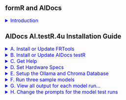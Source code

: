 
## formR and AIDocs 

<details><summary style="font-size:16px; color:blue;">
 Introduction
</summary>

The grand idea is to create instructions for building an AI App from soup to nuts. It's a hands on approach using inexpensive, lasting technologies. 
1. formR Flow and FRDocs    
   We begin, before the age of AI, with simple guides and tools, such as FRTools and gitR, to do the following listed below.  Documentation and a git repository of sample code and scripts are provided here.    
   1. [Build a Development Workstation](https://8020data.github.io/FRDocs_prod-master/#/Setup/fr0101_Setup-Developer-Workstation) 
   2. [Build a Web Server in the Cloud](https://8020data.github.io/FRDocs_prod-master/#/Setup/fr0301_Setup-Vultr-Ubuntu)
   3. [Write an Web Application](https://8020data.github.io/FRDocs_prod-master/#/FRApps/fr020100_My-HTML-Custom)
      - HTML and CSS only
      - JavaScript Only
      - MySQL and Rest APIs
      - JavaScript Component Framework
2. AI.Docs.4u    
   With the age of AI upon us, we continue building applications with the help of AI.  Here are our three main development projects.        
   1. AI.viewR.4u - Build a simple chat app using local AI models to query local data, all on an inexpensive Mac Mini with an M4 AI Processor 
   2. AI.testR.4u - Test which models performs best
   3. AI.codeR.4u - Use AI to build, deploy and enhance Agentic workflows

</details>

## AIDocs AI.testR.4u Installation Guide

<details><summary style="font-size:16px; color:blue">
  A. Install or Update FRTools 
</summary>

Only do this once from a terminal window in a new Repos folder.  It puts a few commands, e.g. `frtools`, `frt`, `rdir`, `gitr`, etc. into the system path so, 
you'll need to re-open the terminal window.

 1. Goto FRTools GitHub Repository. Scroll down to the README and copy the Option 2 line of code    

    <details><summary><a href="https://github.com/robinmattern/AIDocs_testR-master">https://github.com/robinmattern/AIDocs_testR-master)</a></summary></details>

 2. Open a terminal window, cd into the Repos folder, paste the code and press enter:

    <details><summary><code>cd /Users/Shared/Repos</code></summary></details>
    <details><summary><code>curl -s https://raw.githubusercontent.com/robinmattern/FRTools_prod2-master/master/._2/ZIPs/set-repos | bash   </code></summary>
         
        Getting script: set-repos-dir.sh.
  
        The current version of "7zip" is 7-Zip v24.09.
        curl -s "https://raw.githubusercontent.com/robinmattern/FRTools_prod2-master/master/.  _2/ZIPs/set-repos-dir.zip"  -o set-repos-dir.zip
  
        Unzipping, set-repos-dir.zip, with 7zip --
            Extracting archive: set-repos-dir.zip
            Folders: 4
            Files: 10
  
        Password:
  
        The FormR install scripts have been downloaded into your Repos folder.

        //  ------  End of Install  ----------------------------------------------------------------------------- \  

        You can now run any of these install commands from your Repos folder:
  
            bash install frtools       # first, then login again, or run:
            source ~/.zshrc             # then run, frt, to check it.
  
            bash install anyllm        # then run, anyllm, to check it.
            bash install aidocs demo1  # then run, aidocs, to check it.
            bash install aidocs testr  # then run, aidocs, to check it.
  
        * Note: You must install FRTools before any other projects.  After that,
        you can clone or create your own projects folder with:
  
            bash frt clone {RepoName} '' {CloneDir} {Branch} {Account}
            
    </details>

 3. Run the command to install FRTools              
    <details><summary><code>bash install frtools</code></summary>
   
        Cloning into 'FRTools'...
        remote: Enumerating objects: 2045, done.
        remote: Counting objects: 100% (278/278), done.
        remote: Compressing objects: 100% (168/168), done.
        remote: Total 2045 (delta 197), reused 188 (delta 110), pack-reused 1767 (from 1)
        Receiving objects: 100% (2045/2045), 799.50 KiB | 8.60 MiB/s, done.
        Resolving deltas: 100% (1349/1349), done.
        Password:

          Won't create BinDir. It already exists: "/Users/Shared/._0/bin"
          Created script in: /Users/Shared/._0/bin/jpt      for "/Users/Shared/Repos/FRTools/._2/JPTs/JPT30_Main0.sh"
          Created script in: /Users/Shared/._0/bin/rss      for "/Users/Shared/Repos/FRTools/._2/JPTs/RSS/RSS01_Main1.sh"
          Created script in: /Users/Shared/._0/bin/rss2     for "/Users/Shared/Repos/FRTools/._2/JPTs/RSS/RSS02_Main1.sh"
          Created script in: /Users/Shared/._0/bin/rdir     for "/Users/Shared/Repos/FRTools/._2/JPTs/RSS/fileList/RSS21_FileList.sh"
          Created script in: /Users/Shared/._0/bin/dirlist  for "/Users/Shared/Repos/FRTools/._2/JPTs/RSS/dirList/RSS22_DirList.sh"
          Created script in: /Users/Shared/._0/bin/info     for "/Users/Shared/Repos/FRTools/._2/JPTs/RSS/infoR/RSS23_Info.sh"
          Created script in: /Users/Shared/._0/bin/frt      for "/Users/Shared/Repos/FRTools/._2/FRTs/FRT40_Main0.sh"
          Created script in: /Users/Shared/._0/bin/keys     for "/Users/Shared/Repos/FRTools/._2/FRTs/keyS/FRT41_keyS1.sh"
          Created script in: /Users/Shared/._0/bin/gitr     for "/Users/Shared/Repos/FRTools/._2/FRTs/gitR/FRT42_gitR2.sh"
          Created script in: /Users/Shared/._0/bin/gitr1    for "/Users/Shared/Repos/FRTools/._2/FRTs/gitR/FRT42_gitR1.sh"
          Created script in: /Users/Shared/._0/bin/gitr2    for "/Users/Shared/Repos/FRTools/._2/FRTs/gitR/FRT42_gitR2.sh"
          Created script in: /Users/Shared/._0/bin/netr     for "/Users/Shared/Repos/FRTools/._2/FRTs/netR/FRT44_netR1.sh"
          Created script in: /Users/Shared/._0/bin/dokr     for "/Users/Shared/Repos/FRTools/._2/FRTs/dokR/FRT45_dokR1.sh"
          Created script in: /Users/Shared/._0/bin/docr     for "/Users/Shared/Repos/FRTools/._2/FRTs/FRT46_docR0.sh"

          THE_SERVER is: rm231-os23_Robins-Mac-mini (10.0.0.37)

        * The path, '/Users/Shared/._0/bin', is already in the User's ~/.zshrc file.

            FRTools are installed.

          //  ------  End of Install  ----------------------------------------------------------------------------- \

          * You may need to run, source /Users/robin/.zshrc, or login again.

            Run, bash install, again to see other repos to install
          
    </details>

 4. Re-open the terminal window to login again, and then test the `frtools help` or `frt` commmand.  
 
    <details><summary><code>frtools help</code></summary>

          Useful FRTools  (u1.09)               (May 16, 2025 9:50a)
          ------------------------------------  ---------------------------------
             FRT [Help]

             FRT Path Set [-doit] [-user]        Enable formR Tools to run anywhere
             FRT Path Set [-doit] [-user]        Enable formR Tools to run anywhere

             FRT keyS [ Help ]                   Manage SSH Key files
                 keyS List SSH Hosts Keys

             FRT gitR [ help ]                   Manage Git Local and Remote Repos
                 gitR Init
                 gitR Clone
                 gitR Pull

             FRT netR [ help ]                   Manage Git Local and Remote Repos
                 netR List
                 netR Clone

             FRT porTs show                      Manage Ports
                 show ports
                 porT kill {Port}
                 kill port {Port}

                 JPT {Cmd}
                 JPT RSS {Cmd}
                     RSS Dir (RDir)
                     RSS DirList (DirList)

            FRT New Repo                         Create a new local repo folder
            FRT Clone                            Clone a remote Github repo
            FRT Install                          Run ./set-frtools.sh
                Install [ALTools] [-doit]        Install ALTools
                        [ALTools] [-doit] [-u]   Update ALTools
                        [AIDocs] [-doit]         Install AIDocs
            FRT Copy    {FromBra} {File} {ToBra} Copy file from to a branch

            FRT Update [-doit]                   Update [ {FRTools} ]

          Notes: Only 3 lowercase letters are needed for each command, separated by spaces
                 One or more command options follow. Help for the command is dispayed if no options are given
                 The options, debug, doit and quietly, can follow anywhere after the command

    </details>

 5. Update the latest version of FRTools. This can be done at anytime. 
 
    <details><summary><code>frtools version</code></summary>

           formR Tools: u1.09   (May 16, 2025 9:50a)

    </details>
    
    <details><summary><code>frt update -d</code></summary>
    
          RepoDir is: /Users/Shared/Repos/FRTools, branch: master

          About to update repo, 'origin', for branch, 'master', from remote, 'robinmattern/FRTools_prod2-master'.
        remote: Enumerating objects: 9, done.
        remote: Counting objects: 100% (9/9), done.
        remote: Compressing objects: 100% (2/2), done.
        remote: Total 5 (delta 3), reused 5 (delta 3), pack-reused 0 (from 0)
        Unpacking objects: 100% (5/5), 544 bytes | 49.00 KiB/s, done.
        From https://github.com/robinmattern/FRTools_prod2-master
           30764d1..3dbbb9a  master     -> origin/master
          HEAD is now at 3dbbb9a .(50512.01_Add frtools script
        Password:

          Updated repo, 'origin', for branch, 'master', from remote, 'robinmattern/FRTools_prod2-master'.    

    </details>
    
</details>

<!-- ---------------------------------------------------------------------------------- -->

<details><summary style="font-size:16px; color:blue">
  B. Install or Update AIDocs testR 
</summary>

Install the AI.testR.4u app from a terminal window in a Repos folder.  

 1. Install the testR version of AIDocs.              
    <details><summary><code>bash install aidocs testr</code></summary>

          git clone "https://github.com/robinmattern/AIDocs_testR-master.git" AIDocs_testR
        - This could take a while. You may have to enter your password to set .sh permissions.

          After changing into the project folder: cd AIDocs_testR
              and setting your PC_CODE in the script, run-tests.sh

          cd AIDocs_testR/._2
        npm warn deprecated @aws-sdk/protocol-http@3.374.0: This package has moved to @smithy/protocol-http
        npm warn deprecated @aws-sdk/signature-v4@3.374.0: This package has moved to @smithy/signature-v4
        npm warn deprecated node-domexception@1.0.0: Use your platform's native DOMException instead
          cd AIDocs_testR/client1
          cd AIDocs_testR/server1
          npm install
        npm warn deprecated node-domexception@1.0.0: Use your platform's native DOMException instead

            added 165 packages, and audited 166 packages in 4s

            67 packages are looking for funding
              run `npm fund` for details

            1 low severity vulnerability

            To address all issues (including breaking changes), run:
              npm audit fix --force

            Run `npm audit` for details.

            Copying .env file from ./AIDocs_testR/client1/c16_aidocs-review-app/utils/FRTs/_env_local-local.txt  to  .env
            Copying .env file from ./AIDocs_testR/server/s01_search-app/.env_example  to  .env
            Copying .env file from ./AIDocs_testR/server1/s11_search-mod-app/.env_example  to  .env
            Copying .env file from ./AIDocs_testR/server1/s12_search-web-app/.env_example  to  .env
            Copying .env file from ./AIDocs_testR/server1/s13_search-rag-app/.env_example  to  .env
            Copying .env file from ./AIDocs_testR/server1/s14_scoring-app/.env_example  to  .env

        Password:
            Copied:  /Users/Shared/._0/bin/ait
            Copied:  /Users/Shared/._0/bin/aitestr
            Copied:  /Users/Shared/._0/bin/ai.testr.4u
            Version: u2.10.138`50516.1001

        //  ------  End of Install  ----------------------------------------------------------------------------- \n

          After changing into the project folder: cd AIDocs_testR
            and setting your PC_CODE in the script, run-tests.sh,
            you can run any of these AI model testr commands, for example:

            ai.testr.4u help
            aitestr s11 t011
            ait chroma start
            ait import s13
            ait s13 t011

          Run, bash install, again to see other repos to install

    </details>

 2. Update the latest version of the AIDocs testR app.    
 
    <details><summary><code>cd AIDocs_testR</code></summary></details>
    <details><summary><code>aitestr version</code></summary>

          AIDocs - AI.testR.4u  u2.10.138  (May 18, 2025  2:48p)

    </details>
    
    <details><summary><code>frt gitr update -d    </code></summary>

          RepoDir is: /Users/Shared/Repos/AIDocs_testR/, branch: master

          About to update repo, 'origin', for branch, 'master', from remote, 'robinmattern/AIDocs_testR-master'.

        * The branch, 'master', has 11 uncommitted files, that will be stashed.
            1.             ?   2025-05-06 10:47  data/AI.testR.4u/settings/hardware-settings_h2q6nv.txt
            2.             ?   2025-05-06 10:06  data/AI.testR.4u/settings/hardware-settings_mymac.txt
            3.             ?   2025-05-06 09:49  data/AI.testR.4u/settings/hardware-settings_rm231p.txt
            4.             ?   2025-05-06 10:47  docs/a11_search-app/a11-saved-stats/a11_Stats-h2q6nv_u2.08.csv
            5.             ?   2025-05-06 10:15  docs/a11_search-app/a11-saved-stats/a11_Stats-mymac_u2.08.csv
            6.             ?   2025-05-06 09:49  docs/a11_search-app/a11-saved-stats/a11_Stats-rm231p_u2.08.csv
            7.             ?   2025-05-06 10:25  docs/a14_grading-app/a14-saved-stats/a14_Stats-mymac_u2.08.csv
            8.             ?   2025-05-06 10:47  server1/s11_search-app/.env_s11-template_h2q6nv.txt
            9.             ?   2025-05-06 10:06  server1/s11_search-app/.env_s11-template_mymac.txt
           10.             ?   2025-05-06 09:49  server1/s11_search-app/.env_s11-template_rm231p.txt
           11.             M   2025-05-06 11:36  server1/s13_search-rag-app/s13_model-tests.txt
          No local changes to save
          HEAD is now at ea344ed .(50505.13_More fixes
        Password:

          Updated repo, 'origin', for branch, 'master', from remote, 'robinmattern/AIDocs_testR-master'.

    </details>
    
</details>

<details><summary style="font-size:16px; color:blue">
C. Get Help
</summary>

 1. Run the command, `AI.testR.4u Help`, from any location.

    <details><summary><code>AI.testR.4u Help</code></summary>

        Usage: AI.testR.4u ...       Ver: u2.11.142  (Jun 16, 2025  9:20p)

          {App} {Test}       to run a test
          {App} gen {Group}  to generate an .env template for a test model group
          {App} list         to list all tests to run
          help pc_code       to save computer hardware specs
          import {App}       to import a collection of docs
          chroma start       to start the Chroma Vector DB
          sql {table}        to query a table in the Chroma Vector DB

        Where:
          {App}              is an App Id for one type of test app, e.g. s11.
          {Test}             is one Test id, e.g. t011
          {Group}            is a Group Id for one set of model tests, e.g. t010

        For example:
          AI.testR.4u s11 help
          AI.testR.4u s11 t011
          AI.testR.4u import s13a
          AI.testR.4u chroma collections
          AI.testR.4u s13g t041
          AI.testR.4u example s13

    </details>

 2. Get help for a specific application, e.g. `aitestr s13 help` from the app folder: `s13_search-rag-app`.

    <details><summary><code>cd AIDocs_testR/server1/s13_*</code></summary></details>
    <details><summary><code>aitestr s13 help</code></summary>

          Run any of the following tests for app: s13:
            aitestr  s13  t041  # A single test for one sysprompt (created from .env_s13-template_{HWCD}.txt and s13_model-tests.txt).
            aitestr  s13  t040  # A group test for one model (copied from .env_s13_t040_qwen2;0.5b_4,6-tests.txt)

          No group test are defined. Define them for three models with:
            aitestr  gen  s13  all

          For the s13_search-rag-app, you can give a collection name, s13a, s13b, etc
            s13_apple-ipad
            s13a_apple-pages
            s13b_apple-pdfs
            s13c_rag-architecture-doc
            s13d_greenbook-pdf
            s13e_greenbook-txt
            s13f_constitution-docs
            s13g_eo-docs
            s13h_sourcedocs

          For example:
            aitestr  s13b  t041
            aitestr  s13b  current

          For these to work you will need to import them into to ChromaDB Vector DB first:
            aitestr  import s13b
            aitestr  import s13x_other-docs

          You can also query the ChromaDB Vector DB. See ait sql help:

    </details>

 3. Get help with the Chroma Vector database from any location.

    <details><summary><code>ait chroma </code></summary>

          Usage: aitestr chroma {Command} [{IDs}] [{Format}]

            Command     IDs    Format     Description
            ----------- -----  ---------  -------------------------------------------------
            start                         Start chromaDB if it is not running
            stop                          Stop chromaDB if it is running
            check                         Check if chromaDB is running

            counts                        List record counts for all tables
            tables                        Show schema for all tables

            collections                   List collections.name for all apps, e.g. s13c

            documents                     List all documents
            documents  {id}               List documents for one embedding_id
            documents  {id1,id2,id2}      List documents for multiple embedding_ids
            documents  {id1..id2}         List documents between two embedding_ids
            documents  {a##}              List documents for one app, aka collection_name
            documents  <ids> [json|line]  Show documents for <ids> in json or line format

            chunks                        List all embeddings
            chunks     <ids>              List embeddings for <ids>

            metadata                      List three metadata columns for all embeddings
            metadata   <ids>              List three metadata columns for <ids> embeddings
            metadata   <ids> [json|line]  Show chroma:document metadata, aka embedded_text

            embeddings                    List all embeddings with only document_paths
            embeddings {id}               Show embedding data for one embedding_id
            queue                         List metatdata in json format for ??

    </details>

</details>

<details><summary style="font-size:16px; color:blue">
D. Set Hardware Specs
</summary>

 1. You will need to save your computer's hardware specs.  To get help for that, run this command, 
    `ait help pc_code`, from the main `AIDocs_testR` directory.

    <details><summary><code>cd AIDocs_testR</code></summary></details>
    <details><summary><code>ait help pc_code</code></summary>

        Before testing model performance on your computer, we need to determine the hardware specs
        for your PC. To do that, just run any test, e.g. ait s11 t011.  Your PC's specs will be
        saved along with a unique 6 digit hexidecimal PC_CODE.  If you'd like to create a more user
        friendly PC_CODE, you can assign a 6 digit code on line 36 of this file, run-tests.sh.
        and run the test again.

    </details>

   <!-- 915x480; 912x480 = 1.9; 640x336  -->
   
 2. Let's open VSCode and look at the `run-tests.sh` script in the `AIDocs-test1` folder.
 
    <details><summary><code>code AIDocs_testR-master.code-workspace</code></summary>  
      <video width="720" height="378" controls playsinline style="margin:10px 0 0 0px;">
        <source src="docs/appinfo/d00_AIDocs_testR/VIDs/d00-001_Open-VSCode_u2.mp4" type="video/mp4">
          Your browser does not support the video tag.
      </video>
    </details>

 3. Open the main script, `run-test.sh`. Save hardware specs for a user assigned `PC_CODE`. 
 
    <details><summary>Open <code>run-test.sh</code>. Initially the <code>PC_CODE</code> is set to nothing.</summary>
      <img      src="docs/appinfo/d00_AIDocs_testR/IMGs/d00-002a_Edit-run-tests.sh.png"></img>
    </details>

 4. Set the `DRY_RUN` parameter to "1" and SCORING to "0" to generate a `PC_CODE` without running a model.  
 
     <details><summary><span style="font-size:11px; padding-left:0px">Edit line 28   </span><code>   export DRYRUN="1"</code></summary></details>  
     <details><summary><span style="font-size:11px; padding-left:0px">Edit line 29   </span><code>   export SCORING="0"</code></summary></details>  

 5. Open the VSCode Terminal, and run the first test, `t011` for the first model app, `s11`.  
    <details><summary><code>ait s11 t011</code></summary>

        50518.1555.22  s11           Running test: t011

        * Creating app .env template file for PC_Code: ....
          Creating hardware file for ....
          Saving hardware info for h2q6nv into the template file: '.env_s11-template_h2q6nv.txt'

        50518.1555.23  s11  t011     Running search_u2.10.mjs 

        50518.1555.23  s11  t011.01  Starting llama3.2:3b          GKN0-MODP  MOD    4000  0.3
        50518.1555.23                Finished llama3.2:3b       in NaN secs, NaN tps

    </details>

    <details><summary>View how the PC_CODE has been set to 6 digits of the embedded hardware serial number.</summary>
      <img      src="docs/appinfo/d00_AIDocs_testR/IMGs/d00-002b_Edit-run-tests.sh.png"></img>
    </details>

 6. You can set the `PC_CODE` to a more readable code to uniquely identify your PC, e.g. `bt001p`.  

    <details><summary><span style="font-size:11px; padding-left:0px">Change line 31    </span><code> &nbsp; export PC_CODE="bt001p"</code></summary> 
       <ul><li style="font-size:11px;"><code>PC_CODE</code>: by setting it, the Hardware specs of your PC will be associated with this code.</li></ul>  
    </details>  

 7. Run the model test dry run again.  
    <details><summary><code>ait s11 t011</code></summary>

        50518.1609.20  s11           Running test: t011

        * Creating app .env template file for PC_Code: 'bt001p'..
          Creating hardware file for 'bt001p'..
          Saving hardware info for bt001p into the template file: '.env_s11-template_bt001p.txt'

        50518.1609.21  s11  t011     Running search_u2.10.mjs 

        50518.1609.21  s11  t011.01  Starting llama3.2:3b          GKN0-MODP  MOD    4000  0.3
        50518.1609.21                Finished llama3.2:3b       in NaN secs, NaN tps

    </details>
    
    <details><summary>You can see that a template file, <code>.env_s11-template_bt001p.txt</code> has been created for the <code>PC_CODE</code>.</summary>    
      This file is used to generate all the model run parameters in each app folder's <code>.env</code> file.
      You can delete the <code>.env</code>template file for the generated <code>PC_CODE: h2q6nv</code>
      <img      src="docs/appinfo/d00_AIDocs_testR/IMGs/d00-005a_Show-delete-hardware-template_u2.png" height="600px" style="margin-top: 10px;"></img>    
    </details>
        

</details>

<!-- ---------------------------------------------------------------------------------- -->

<details><summary style="font-size:16px; color:blue">
E. Setup the Ollama and Chroma Database
</summary>

 1. Start the ChromaDB for the app, `s13_search-rag-app`.
 
    <details><summary><code>cd server1/s13_*</code></summary></details>
    
    <details><summary><code>ait chroma start</code></summary>
      <img      src="docs/appinfo/d00_AIDocs_testR/IMGs/d00-003b_Start Chroma_u3.png" width="720px" style="margin-top: 10px;"></img>    
    </details>
    
 2. To import, i.e. vectorize, a document into the Lance DB
 
    <details><summary><code>ait chroma import s13_apple-ipad-txt</code></summary>
      <img      src="docs/appinfo/d00_AIDocs_testR/IMGs/d00-006a_Chroma-import-s13_u1.png" width="720px" style="margin-top: 10px;"></img>    
    </details>
    
 3. Make sure the following Ollama models are downloaded to your PC
    - qwen2:0.5b           352 MB
    - qwen2:1.5b           934 MB
    - gemma2:2b            1.6 GB
    - granite3.1-dense:2b  1.6 GB   
    - llama3.2:3b          2.0 GB   
    - phi3                 2.2 GB   
    
    if not, in the VSCode terminal, run `ollama pull {modelname}`
    <details><summary><code>ollama pull qwen2:0.5b</code></summary>
      <img      src="docs/appinfo/d00_AIDocs_testR/IMGs/d00-007a_Ollama-pull-qwen2;0.5.png" width="720px" style="margin-top: 10px;"></img>    
    </details>


</details>

<!-- ---------------------------------------------------------------------------------- -->

<details><summary style="font-size:16px; color:blue">
F. Run three sample models
</summary>

 1. To set the parameters back for a real model test run, set the following:
    <details><summary>Change these parameters</summary>

      <details style="padding-left:20px;"><summary><span style="font-size:11px; padding-left:17px">Comment line 22    </span><code> # export LOGGER="log"</code></summary>
      <ul><li style="font-size:11px;">Commenting-out a parameter disables it.<br>  
          Normally multiple sections are displayed when the model is run -- for the searched documents, the results and run statistics.<br>
          Setting <code>LOGGER</code> to <code>log</code> hides those sections, just showing a two line summary for each nodel test run.  
          </li></ul>   
      </details>

      <details style="padding-left:20px;"><summary><span style="font-size:11px; padding-left:2px" >Un-comment line 24 </span><code> &nbsp;  export LOGGER="log,inputs"</code></summary>
         <ul><li style="font-size:11px;"><code>LOGGER</code>: by setting this log display parameter to <code>log,inputs</code>, 
          we'll see all the input variables before the next model run or series of model test runs.
      </details>  
  
      <details style="padding-left:20px;"><summary><span style="font-size:11px; padding-left:25px">Change line 28     </span><code> &nbsp; export DRY_RUN="0";</code></summary> 
         <ul><li style="font-size:11px;"><code>DRYRUN</code> by turning it on, the model test run invoke the ollama model.</li></ul>
      </details>  
  
      <details style="padding-left:20px;"><summary><span style="font-size:11px; padding-left:25px">Change line 29     </span><code> &nbsp; export SCORING="1";</code></summary> 
         <ul><li style="font-size:11px;"><code>SCORING</code> by turning it on, the model test run will be scored.</li></ul>
      </details>  

    </details>

    <details><summary>Here is what the `run-tests.sh` parameters should now look like.</summary>
      <img src="docs/appinfo/d00_AIDocs_testR/IMGs/d00-002c_Edit-run-tests.sh.png"></img>
    </details>  
    <details><summary>As text</summary>

         1  #!/bin/bash
         2  ##=========+====================+================================================+
         3  ##RD       run-tests.sh         | Assign Parameters for all model runs
         4  ##RFILE    +====================+=======+===============+======+=================+
         5  ##DESC     .--------------------+-------+---------------+------+-----------------+
         6  #            This script is used by run-aitestr.sh
         7  #
         8  ##LIC      .--------------------+----------------------------------------------+
         9  #            Copyright (c) 2025 JScriptWare and 8020Date-FormR * Released under
        10  #            MIT License: http://www.opensource.org/licenses/mit-license.php
        11  ##CHGS     .--------------------+----------------------------------------------+
        12  #.(50416.08   4/16/25 RAM  5:50p| Witten by Robin Mattern
        13  #.(50506.03   5/06/25 RAM  9:45a| Add DRYRUN to affect DOIT and DEBUG
        14  #.(50507.02   5/07/25 RAM  7:00a| New way to turn score on an off 
        15  #.(50514.01   5/14/25 RAM  8:15a| Add override parameters in project dir
        16  #
        17  ##PRGM     +====================+===============================================+
        18  ##ID 69.600. Main0              |
        19  ##SRCE     +====================+===============================================+
        20  #
        21  #    export LOGGER=
        22  #    export LOGGER="log"                        # .(50514.01.1 RAM Override display sections -- no spaces before or after = sign)
        23  #    export LOGGER="inputs"
        24       export LOGGER="log,inputs"
        25
        26       export DOIT="1"                            # .(50506.03.5 Do it unless DRYRUN="1")
        27       export DEBUG="0"                           # .(50506.03.6 Runs node with --inspect-brk, if bDOIT="1", unless DRYRUN="0")
        28       export DRYRUN="0"                          # .(50506.03.7 RAM Add DRYRUN)
        29       export SCORING="1"                         # .(50507.02.8 RAM Run scoring after models are run)
        30
        31       export PC_CODE="bt001p"
        32
        33       export SEARCH_MODEL="qwen2:0.5b"           # .(50514.01.2 RAM Override models)
        34       export SCORING_MODEL="qwen2:0.5b"          # .(50514.01.3)
        35  #    export SCORING_SECTIONS="Results,RunId"    # .(50521.01.1 RAM Override display sections for scoring model run)
        36
        37       export SYSTEM_PROMPT="all-sys: Summarize the information provided and answer the user's prompt accordingly."     
        38       export USER_PROMPT="all-usr: What is so special about ios 17"        
        39       export RAG_COLLECTIONS="s13_apple-ipad-txt"        
        40
        41  ##SRCE     +====================+===============================================+
        42  ##RFILE    +====================+=======+===================+======+=============+

    </details>


<!--  <div style="font-family: monospace; white-space: pre; background-color: pink; padding: 10px; border-radius: 10px; color: blue !important;">  -->

    
 2. Run a model in `s11_search-mod-app` folder in it's `server1` directory.   
    This app only ask questions of the model.  
 
    <details><summary><code>cd AIDocs_testR/server1/s11_*</code></summary></details>
    <details><summary><code>ait s11 t011</code></summary>
      <img src="docs/appinfo/d00_AIDocs_testR/IMGs/d00-008a_Run-model-s11-t011_u1.png"></img>
    </details>  
    <details><summary>As text</summary>
    
    
        50512.0958.03  s11           Running test: t011

        -----------------------------------------------------------

          Merging file, .env_s11-template_bt001p.txt, with file, s11_model-tests.txt.
           to create an .env file with the following parameters:

            1. Model:           llama3.2:3b
            2. CTX_Size:        4000
            3. Temperature:     0.3
            4. SysPmt Code:     GKN1-SIMP
            5. Do Doc Search:   No
            6. Do Web Search:   No
            7. Use SysPmt File: Yes
            8. Use UsrPmt File: Yes
            9. Test Title:      t011_llama3.2;3b_1,1-test on h2q6nv
           10. SysPrompt Tests: 1
           11. UsrPrompt Runs:  1
           12. First Run Id:    s11_t011.01
           13. Sections:        Parms,Docs,Search,Stats,Results

          Saved .env file for test run t011.

        50512.0958.04  s11  t011     Running ./run-tests.mjs t011

        50512.0958.04  s11  t011.01  Starting llama3.2:3b          GKN1-SIMP  KN1    4000  0.3
        50512.0958.24                Finished llama3.2:3b       in 19.35 secs, 22.87 tps

        -----------------------------------------------------------

        50512.0958.24  s14  t001     Running score_u2.10.mjs for s11_t011.01
        50512.0958.24  s14  t001.12  Starting qwen2:0.5b           GKN0-SIMP  KP0    4000  0.7
        50512.0958.29                Finished qwen2:0.5b        in 5.17 secs, 55.74 tps
        50512.0958.29  s11  t011.01  Finished with these scores of 10, 9, 8
        
    </div></details>   

 3. Run a model in s12_search-web-app from it's folder.   
    This app will search the Internet for web pages or documents that we can ask questions of. 
 
    <details><summary><code>cd ../s12_*</code></summary></details>
    <details><summary><code>ait s12 t011</code></summary>

        50513.0938.35  s12           Running test: t011

        -----------------------------------------------------------

          Merging file, .env_s12-template_rm231d.txt, with file, s12_model-tests.txt.
           to create an .env file with the following parameters:

            1. Model:           llama3.2:3b
            2. CTX_Size:        4000
            3. Temperature:     0.3
            4. SysPmt Code:     GKN1-SIMP
            5. Do Doc Search:   No
            6. Do Web Search:   Yes
            7. Use SysPmt File: No
            8. Use UsrPmt File: No
            9. Test Title:      t011_llama3.2;3b_1,1-test on rm231d
           10. SysPrompt Tests: 1
           11. UsrPrompt Runs:  1
           12. First Run Id:    s12_t011.01
           13. Sections:        Parms,Docs,Search,Stats,Results

          Saved .env file for test run t011.

        50513.0938.35  s12  t011     Running ./run-tests.mjs t011

        50513.0938.35  s12  t011.01  Starting llama3.2:3b          GKN0-SIMP  KP0    4000  0.3
        50513.0938.53                Finished llama3.2:3b       in 16.20 secs, 21.01 tps

        -----------------------------------------------------------

        50513.0938.53  s14  t001     Running score_u2.10.mjs for s12_t011.01
        50513.0938.53  s14  t001.27  Starting gemma2:2b            GKN0-SIMP  KP0    4000  0.7
        50513.0939.10                Finished gemma2:2b         in 16.66 secs, 23.32 tps
        50513.0939.10  s12  t011.01  Finished with these scores of 8, 6, 7

    </details>   

 3. Run a model in s13_search-rag-app from its folder.    
    <details><summary><code>cd ../s13_*</code></summary></details>

    This app will search local files.  Before running it there are a couple of prequisites.
    The local files must be imported into a ChromaDB vector database. We'll do this later by importing a colection of documents.
    For now, the Chroma vector database must be running.
    
            * No Relevant Documents were returned from the Vector DB for the Collection: s13_apple-ipad.
            robin@Robins-Mac-mini AIDocs_testR (master)# ait chroma import s13

            robin@Robins-Mac-mini AIDocs_testR (master)# ait import s13 
            Deleted collection: 's13_apple-ipad-txt'.
            Collection ready:   's13_apple-ipad-txt'.

            Embedding chunks from: './data/AI.testR.4u/files/apple/iPad_ Should You Buy_ Feature List, Reviews, and Advice.txt'
            Embedding chunk 0 at position: 0 + 2244
            Embedding chunk 1 at position: 2244 + 1512
            Embedding chunk 2 at position: 3756 + 1675
            Embedding chunk 3 at position: 5431 + 1003
            Embedding chunk 4 at position: 6434 + 1094
            Embedding chunk 5 at position: 7528 + 1141
            Embedding chunk 6 at position: 8669 + 1368
            Embedding chunk 7 at position: 10037 + 1279
            Embedding chunk 8 at position: 11316 + 1229
            Embedding chunk 9 at position: 12545 + 1242
            Embedding chunk 10 at position: 13787 + 1529
            Embedding chunk 11 at position: 15316 + 905
            Embedding chunk 12 at position: 16221 + 1374
            Embedding chunk 13 at position: 17595 + 999
            Embedding chunk 14 at position: 18594 + 10844
            Embedding chunk 15 at position: 29438 + 3292
            Embedding chunk 16 at position: 32730 + 1331

            Collection, 's13_apple-ipad-txt', import complete.
            robin@Robins-Mac-mini AIDocs_testR (master)# ait s13 t011         

            50519.2121.38  s13           Running test: t011

            50519.2121.38  s13  t011     Running search_u2.10.mjs 

            50519.2121.39  s13  t011.01  Starting llama3.2:3b          GKN1-SIMP  KN1    4000  0.3
            50519.2121.39                Finished llama3.2:3b       in NaN secs, NaN tps

            ----------------------------------------------------------    
    
    <details><summary><code>ait chroma start</code></summary>
      <img src="docs/appinfo/d00_AIDocs_testR/IMGs/d00-003b_Start-Chroma.png"></img>
    </details>  
    
    <details><summary><code>ait s13 t011</code></summary>

        50513.1013.06  s13           Running test: t011

        -----------------------------------------------------------

          Merging file, .env_s13-template_rm231d.txt, with file, s13_model-tests.txt.
           to create an .env file with the following parameters:

            1. Model:           llama3.2:3b
            2. CTX_Size:        4000
            3. Temperature:     0.3
            4. SysPmt Code:     GKN1-SIMP
            5. Do Doc Search:   Yes
            6. Do Web Search:   No
            7. Use SysPmt File: Yes
            8. Use UsrPmt File: Yes
            9. Test Title:      t011_llama3.2;3b_1,1-test on rm231d
           10. SysPrompt Tests: 1
           11. UsrPrompt Runs:  1
           12. First Run Id:    s13_t011.01
           13. Sections:        Parms,Docs,Search,Stats,Results
           14. Collection:      s13_apple-ipad-txt

          Saved .env file for test run t011.

        50513.1013.07  s13  t011     Running ./run-tests.mjs t011

        50513.1013.08  s13  t011.01  Starting llama3.2:3b          GKN1-SIMP  KN1    4000  0.3
        50513.1013.13                Finished llama3.2:3b       in 4.54 secs, 99.50 tps

        -----------------------------------------------------------

        50513.1013.13  s14  t001     Running score_u2.10.mjs for s13_t011.01
        50513.1013.13  s14  t001.16  Starting gemma2:2b            GKN0-SIMP  KP0    4000  0.7
        50513.1013.16                Finished gemma2:2b         in 2.50 secs, 110.42 tps
        50513.1013.16  s13  t011.01  Finished with these scores of 8, 7, 9

    </details>   

</details>

<details><summary style="font-size:16px; color:blue">
G. View all output for each model run...
</summary>
    
 1. Let's open the `run-tests.sh` bash script again and change the sections that are displayed.

    <details><summary><span style="font-size:11px; padding-left:0px">Comment line 24   </span><code> # export LOGGER="log,inputs"</code></summary>
       <ul><li style="font-size:11px;"><code>LOGGER</code>: by turning off this override, we'll see all the sections set for subsequent test runs.</li></ul>   
    </details>  

    <details><summary>Here is what the `run-tests.sh` parameters should now look like.</summary>
      <img src="docs/appinfo/d00_AIDocs_testR/IMGs/d00-002d_Edit-run-tests.sh.png"></img>
    </details>  
   
    <details><summary>As text</summary>

         1  #!/bin/bash
         2  ##=========+====================+================================================+
         3  ##RD       run-tests.sh         | Assign Parameters for all model runs
         4  ##RFILE    +====================+=======+===============+======+=================+
         5  ##DESC     .--------------------+-------+---------------+------+-----------------+
         6  #            This script is used by run-aitestr.sh
         7  #
         8  ##LIC      .--------------------+----------------------------------------------+
         9  #            Copyright (c) 2025 JScriptWare and 8020Date-FormR * Released under
        10  #            MIT License: http://www.opensource.org/licenses/mit-license.php
        11  ##CHGS     .--------------------+----------------------------------------------+
        12  #.(50416.08   4/16/25 RAM  5:50p| Witten by Robin Mattern
        13  #.(50506.03   5/06/25 RAM  9:45a| Add DRYRUN to affect DOIT and DEBUG
        14  #.(50507.02   5/07/25 RAM  7:00a| New way to turn score on an off 
        15  #.(50514.01   5/14/25 RAM  8:15a| Add override parameters in project dir
        16  #
        17  ##PRGM     +====================+===============================================+
        18  ##ID 69.600. Main0              |
        19  ##SRCE     +====================+===============================================+
        20  #
        21  #    export LOGGER=
        22  #    export LOGGER="log"                        # .(50514.01.1 RAM Override display sections -- no spaces before or after = sign)
        23  #    export LOGGER="inputs"
        24  #    export LOGGER="log,inputs"
        25
        26       export DOIT="1"                            # .(50506.03.5 Do it unless DRYRUN="1")
        27       export DEBUG="0"                           # .(50506.03.6 Runs node with --inspect-brk, if bDOIT="1", unless DRYRUN="0")
        28       export DRYRUN="0"                          # .(50506.03.7 RAM Add DRYRUN)
        29       export SCORING="1"                         # .(50507.02.8 RAM Run scoring after models are run)
        30
        31       export PC_CODE="bt001p"
        32
        33       export SEARCH_MODEL="qwen2:0.5b"           # .(50514.01.2 RAM Override models)
        34       export SCORING_MODEL="qwen2:0.5b"          # .(50514.01.3)
        35  #    export SCORING_SECTIONS="Results,RunId"    # .(50521.01.1 RAM Override display sections for scoring model run)
        36
        37       export SYSTEM_PROMPT="all-sys: Summarize the information provided and answer the user's prompt accordingly."     
        38       export USER_PROMPT="all-usr: What is so special about ios 17"        
        39       export RAG_COLLECTIONS="s13_apple-ipad-txt"        
        40
        41  ##SRCE     +====================+===============================================+
        42  ##RFILE    +====================+=======+===================+======+=============+

    </details>
   
   
 2. Let's run the three model apps again to see the output for all sections: `Parms,Search, Docs,Stats,Results, 
    as well all sections when running the scoring model.              
    
    <details><summary><code>ait s11 011</code></summary>    

          Running test for: 't011' for app s11.

          Merging file, .env_s11-template_cn0g0p.txt, with file, s11_model-tests.txt.
           to create an .env file with the following parameters:

            1. Model:           llama3.2:3b
            2. CTX_Size:        4000
            3. Temperature:     0.3
            4. SysPmt Code:     GKN1-SIMP
            5. Do Doc Search:   No
            6. Do Web Search:   No
            7. Use SysPmt File: Yes
            8. Use UsrPmt File: Yes
            9. Test Title:      t011_llama3.2;3b_1,1-test on cn0g0p
           10. SysPrompt Tests: 1
           11. UsrPrompt Runs:  1
           12. First Run Id:    s11_t011.01
           13. Sections:        Parms,Docs,Search,Stats,Results

          Saved .env file for test run t011.

        --------------------------------------------------------------------------------------------------------------------------------------------------
          - AIC90[ 192]  Setting logfile to: './docs/a11_search-app/25.05.May/a11_t011_llama3.2;3b_1,1-test on cn0g0p/s11_t011.01.4.50513.1017_Response.txt
        -------------------------------------------------------------------------------------------------------------------------------------
        ---------------------------------------------------------
        * No text content for the AI model to query or summarize.

        Combined Prompt for Model: llama3.2:3b  (RunId: s11_t011.01, No: 1 of 1)
        ----------------------------------------------------------------------------------------------
          Docs:      "0 Sources, 0 bytes from collection, ''."
          SysPrompt: "You are a helpful and informative AI assistant. Answer questions accurately and concisely, drawing on a wide range of general knowledge. If you don't know the answer, say so. "
          UsrPrompt: "KN1: Explain the key differences between transformer and RNN architectures in deep learning."
          Prompt:    "{UsrPrompt}. {SysPrompt}, {Docs}"

        Ollama Response for Model: llama3.2:3b  (RunId: s11_t011.01, No: 1 of 1)
        -------------------------------------------------------------------------------------------------------------------------------------------------
        I'd be happy to explain the key differences between Transformer and RNN (Recurrent Neural Network) architectures in deep learning.

        **What are RNNs?**
        RNNs are a type of neural network designed to handle sequential data, such as text, speech, or time series data. They process input data one step
            at a time, using the previous steps' information to make predictions about the current step.

        **What are Transformers?**
        Transformers, on the other hand, are a more recent architecture introduced in 2017 by Vaswani et al. They also handle sequential data but do so
            differently than RNNs.

        **Key differences:**

        1. **Sequential Processing**: Both RNNs and Transformers process input data sequentially, but they approach this processing in different ways.
        2. **Self-Attention Mechanism**: Transformers use a self-attention mechanism to weigh the importance of each input element relative to every other
            element. This allows them to attend to multiple parts of the input simultaneously, which is particularly useful for tasks like machine translation
            and text summarization. RNNs, by contrast, process input sequentially and rely on recurrent connections to capture relationships between
            consecutive elements.
        3. **Lack of Recurrence**: Transformers do not have recurrence or feedback loops like RNNs, which means they don't need to store information from
            previous steps in memory. Instead, they use the self-attention mechanism to capture long-range dependencies directly.
        4. **Parallelization**: Due to their lack of recurrence and self-attention mechanism, Transformers can be more easily parallelized than RNNs,
            making them more computationally efficient for large-scale tasks.
        5. **Input Size Limitation**: Traditional RNN architectures often have an input size limitation due to the vanishing gradient problem, which
            occurs when gradients are backpropagated through time. This limitation is largely alleviated by Transformers, which can handle inputs of arbitrary
            length without significant performance degradation.

        **When to use each?**

        * Use RNNs for tasks that require sequential processing and have a large amount of context, such as:
        + Language modeling
        + Sentiment analysis
        + Speech recognition
        * Use Transformers for tasks that benefit from parallelization and self-attention mechanisms, such as:
        + Machine translation
        + Text summarization
        + Image captioning

        Keep in mind that these are general guidelines, and the choice between RNNs and Transformers ultimately depends on the specific task requirements
            and performance characteristics.

        Do you have any further questions about this topic?
        -------------------------------------------------------------------------------------------------------------------------------------------------

        ----------------------------------------------------------------------------------------------
        Ollama Run Statistics:
        ---------------------------------------------------------
            Server: rm228d-w10p_Windows-Prod1 (127.0.0.1)
            Operating System:       Win11 Pro
            CPU/GPU/RAM:            i7-13700HX, RTX 4080, 32 GB
            Computer:               HP OMEN 16
            Session.Post ID:        s11_t011.01.4.50513.1017
            Model Name:             llama3.2:3b
            Temperature:            0.3
            Context Window:         4000 bytes
            Total Duration:         4.70 seconds
            Eval Count:             506 tokens
            Eval Duration:          4.60 seconds
            Prompt Eval Count:      78 tokens
            Tokens per Second:      109.90 tps

        ----------------------------------------------------------------------------------------------
        ========== ------ ===== ------ ===== ------ ===== ------ ===== ------ ===== ------ ===== ------ ===== ------ ===== ------ ===== ------ ===== -----

        50513.1017.07  s14  t001     Running score_u2.10.mjs for s11_t011.01
        --------------------------------------------------------------------------------------------------------------------------------------------------
          - AIC90[ 192]  Setting logfile to: './docs/a14_grading-app/25.05.May/a14_t001_gemma2;2b_1,1-test on rm228p/s14_t001.18.4.50513.1017_Response.txt
        -------------------------------------------------------------------------------------------------------------------------------------

        Files Search Prompt: "What is this document about?"
        ---------------------------------------------------------

          Reading from file: ./s14_scoring-prompt.txt

        Combined Prompt for Model: gemma2:2b  (RunId: s14_t001.18, No: 1 of 1)
        ---------------------------------------------------------------------------------------------- 
          Docs:      "1 Source, 6152 bytes from file, 's14_scoring-prompt.txt'."
          SysPrompt: "Summarize the information and provide an answer. Use only the information in the following articles to answer the question: "
          UsrPrompt: "KP0: What is this document about?"
          Prompt:    "{UsrPrompt}. {SysPrompt}, {Docs}"

        Ollama Response for Model: gemma2:2b  (RunId: s14_t001.18, No: 1 of 1)
        -------------------------------------------------------------------------------------------------------------------------------------------------
        ### Evaluation for Response

        **Accuracy**: 9
        Justification: The response provides accurate and detailed information about the key differences between RNNs and Transformers, including their
            processing mechanisms, self-attention mechanism, and limitations.  It utilizes relevant terminology and avoids any unsupported claims or
            fabrications. The provided examples of when to use each are appropriate and help illustrate the general applications of these architectures.

        **Relevance**: 10
        Justification: The response directly addresses the prompt's question regarding the key differences between RNNs and Transformers, providing a
            concise and comprehensive explanation. It highlights both the core concepts and practical aspects in a clear and organized manner, aligning
            perfectly with the user's intent to understand these architectures.

        **Coherence**: 8
        Justification: The response is well-structured and logically flows from defining RNNs and transformers to outlining their differences through a
            series of numbered key points, while providing examples for each architecture's use cases. There are minor transition points between the
            explanations that could be improved.

        **Total Score**: 27/30
        Overall Comments: The response effectively and accurately addresses the user prompt, providing a clear and detailed explanation of RNNs vs.
            Transformers. It is highly relevant to the request and exhibits good coherence in its presentation.

        -------------------------------------------------------------------------------------------------------------------------------------------------

        ----------------------------------------------------------------------------------------------
        Ollama Run Statistics:
        ---------------------------------------------------------
            Server: rm228d-w10p_Windows-Prod1 (127.0.0.1)
            Operating System:       Win11 Pro
            CPU/GPU/RAM:            i7-13700HX, RTX 4080, 32 GB
            Computer:               HP OMEN 16
            Session.Post ID:        s14_t001.18.4.50513.1017
            Model Name:             gemma2:2b
            Temperature:            0.7
            Context Window:         4000 bytes
            Total Duration:         2.52 seconds
            Eval Count:             260 tokens
            Eval Duration:          2.31 seconds
            Prompt Eval Count:      1307 tokens
            Tokens per Second:      112.38 tps

        ----------------------------------------------------------------------------------------------
        ========== ------ ===== ------ ===== ------ ===== ------ ===== ------ ===== ------ ===== ------ ===== ------ ===== ------ ===== ------ ===== -----

        50513.1017.10  s11  t011.01  Finished with these scores of 9, 8, 10

    </details>

</details>

<details><summary style="font-size:16px; color:blue">
H. Change the prompts for the model test runs
</summary>
    
 1. Let's look at the `model-tests` file for the first model app, `s11_search-web-app` and change the sections to be displayed.

    <details><summary<code>Open the file: <code>server1/s11_search-app/s11_model-tests.txt</code></summary>
    
                                                           Runs,    DOCs,   USPF,  # Use s13_system-prompt.txt file
           TestId,   Model,              CTX_SIZE, SysPmtCd, Temp,   Tests,   URLs,   UUPF,  Sections
        -----------, --------------------, ------, ---------, ---, ---,---,  --,--,  --,--,  ---------------------------------
        a11_t010.01, llama3.2:3b,            4000, GKN1-SIMP, 0.7,   2,  4,   0, 0,   1, 1,  "Parms,Docs,Search,Stats,Results"
        a11_t011.01, llama3.2:3b,            4000, GKN1-SIMP, 0.3,   1,  1,   0, 0,   1, 1,  "Parms,Search,Results"
        a11_t012.01, llama3.2:3b,            4000, GKN2-SIMP, 0.6,   1,  4,   0, 0,   1, 1,  "Parms,Docs,Search,Stats,Results"
        a11_t013.01, llama3.2:3b,            4000, GKN3-SIMP, 0.9,   0,  0,   0, 0,   1, 1,  "Parms,Docs,Search,Stats,Results"
        a11_t014.01, llama3.2:3b,            4000, GKN4-DETA, 0.3,   0,  0,   0, 0,   1, 1,  "Parms,Docs,Search,Stats,Results"
        a11_t015.01, llama3.2:3b,            4000, GKN5-DETA, 0.6,   0,  0,   0, 0,   1, 1,  "Parms,Docs,Search,Stats,Results"
        a11_t016.01, llama3.2:3b,            4000, GKN6-DETA, 0.9,   0,  0,   0, 0,   1, 1,  "Parms,Docs,Search,Stats,Results"
        a11_t017.01, llama3.2:3b,            4000, GKN7-REAS, 0.3,   0,  0,   0, 0,   1, 1,  "Parms,Docs,Search,Stats,Results"
        a11_t018.01, llama3.2:3b,            4000, GKN8-REAS, 0.6,   0,  0,   0, 0,   1, 1,  "Parms,Docs,Search,Stats,Results"
        a11_t019.01, llama3.2:3b,            4000, GKN9-REAS, 0.9,   0,  0,   0, 0,   1, 1,  "Parms,Docs,Search,Stats,Result3"

        a11_t020.01, phi3,                   4000, GKN1-SIMP, 0.7,   9,  1,   0, 0,   1, 0,  "RunId,Stats"
        a11_t021.01, phi3,                   4000, GKN1-SIMP, 0.3,   1,  1,   0, 0,   0, 1,  "RunId,Stats"
        a11_t022.01, phi3,                   4000, GKN2-SIMP, 0.6,   1,  1,   0, 0,   0, 1,  "RunId,Stats"
        a11_t023.01, phi3,                   4000, GKN3-SIMP, 0.9,   1,  1,   0, 0,   0, 1,  "RunId,Stats"
        a11_t024.01, phi3,                   4000, GKN4-DETA, 0.3,   1,  1,   0, 0,   0, 1,  "RunId,Stats"
        a11_t025.01, phi3,                   4000, GKN5-DETA, 0.6,   1,  1,   0, 0,   0, 1,  "RunId,Stats"
        a11_t026.01, phi3,                   4000, GKN6-DETA, 0.9,   1,  1,   0, 0,   0, 1,  "RunId,Stats"
        a11_t027.01, phi3,                   4000, GKN7-REAS, 0.3,   1,  1,   0, 0,   0, 1,  "RunId,Stats"
        a11_t028.01, phi3,                   4000, GKN8-REAS, 0.6,   1,  1,   0, 0,   0, 1,  "RunId,Stats"
        a11_t029.01, phi3,                   4000, GKN9-REAS, 0.9,   1,  1,   0, 0,   0, 1,  "RunId,Stat3"

        a11_t030.01, granite3.1-dense:2b,    4000, GKN1-SIMP, 0.7,   9, 25,   0, 0,   0, 1,  "Parms,Stats,Results"
        a11_t031.01, granite3.1-dense:2b,    4000, GKN1-SIMP, 0.3,   1, 25,   0, 0,   1, 1,  "Parms,Stats,Results"
        a11_t032.01, granite3.1-dense:2b,    4000, GKN2-SIMP, 0.6,   1, 25,   0, 0,   1, 1,  "Parms,Stats,Results"
        a11_t033.01, granite3.1-dense:2b,    4000, GKN3-SIMP, 0.9,   1, 25,   0, 0,   1, 1,  "Parms,Stats,Results"
        a11_t034.01, granite3.1-dense:2b,    4000, GKN4-DETA, 0.3,   1, 25,   0, 0,   1, 1,  "Parms,Stats,Results"
        a11_t035.01, granite3.1-dense:2b,    4000, GKN5-DETA, 0.6,   1, 25,   0, 0,   1, 1,  "Parms,Stats,Results"
        a11_t036.01, granite3.1-dense:2b,    4000, GKN6-DETA, 0.9,   1, 25,   0, 0,   1, 1,  "Parms,Stats,Results"
        a11_t037.01, granite3.1-dense:2b,    4000, GKN7-REAS, 0.3,   1, 25,   0, 0,   1, 1,  "Parms,Stats,Results"
        a11_t038.01, granite3.1-dense:2b,    4000, GKN8-REAS, 0.6,   1, 25,   0, 0,   1, 1,  "Parms,Stats,Results"
        a11_t039.01, granite3.1-dense:2b,    4000, GKN9-REAS, 0.9,   1, 25,   0, 0,   1, 1,  "Parms,Stats,Result3"

        a11_t040.01, qwen2:0.5b,             6000, GKN1-SIMP, 0.7,   4,  6,   0, 0,   1, 1,  "RunId"
        a11_t041.01, qwen2:0.5b,            16000, GKN1-SIMP, 0.3,   1,  1,   0, 0,   0, 0,  "Parms,Docs,Search,Stats,Results"
        a11_t042.01, qwen2:0.5b,            32000, GKN2-SIMP, 0.6,   1,  2,   0, 0,   1, 0,  "RunId"
        a11_t043.01, qwen2:0.5b,            32768, GKN3-SIMP, 0.9,   3,  1,   0, 0,   1, 1,  "RunId"
        a11_t044.01, qwen2:0.5b,             4000, GKN4-DETA, 0.3,   2,  2,   0, 0,   1, 1,  "RunId"
        a11_t045.01, qwen2:0.5b,             4000, GKN5-DETA, 0.6,   1,  5,   0, 0,   0, 1,  "RunId"
        a11_t046.01, qwen2:0.5b,             4000, GKN6-DETA, 0.9,   2,  3,   0, 0,   1, 1,  "RunId"
        a11_t047.01, qwen2:0.5b,             4000, GKN7-REAS, 0.3,   7,  1,   0, 0,   1, 0,  "RunId"
        a11_t048.01, qwen2:0.5b,             4000, GKN8-REAS, 0.6,   1,  8,   0, 0,   0, 1,  "RunId"
        a11_t049.01, qwen2:0.5b,             4000, GKN9-REAS, 0.9,   0,  0,   0, 0,   0, 0,  "RunId"
    
    </details>  
    
    <details><summary><span style="font-size:11px; padding-left:23px">Change Sections for `a11_t011.011` to </span><code> Parms,Search,Results"</code></summary> 
       <ul><li style="font-size:11px;"><code>PC_CODE</code>: by making it empty, a new Hardware code will be generated.</li></ul>  
    </details>  

    <details><summary<code>Open the file: <code>server1/s14_scoring-app/s14_model-tests.txt</code></summary>

                                                                   Runs,    DOCs,   USPF,  # Use s13_system-prompt.txt file
           TestId,   Model,              CTX_SIZE, SysPmtCd, Temp,   Tests,   URLs,   UUPF,  Sections
        -----------, --------------------, ------, ---------, ---, ---,---,  --,--,  --,--,  ---------------------------------
        a14_t001.01, qwen2:0.5b,            16000, GKN1-SIMP, 0.3,   1,  1,   0, 0,   1, 0,  "Parms,Search,Results"
        a14_t002.01, qwen2:0.5b,            32000, GKN2-SIMP, 0.6,   1,  2,   0, 0,   1, 0,  "RunId"
        a14_t003.01, qwen2:0.5b,            32768, GKN3-SIMP, 0.9,   3,  1,   0, 0,   1, 1,  "RunId"
        a14_t004.01, qwen2:0.5b,             4000, GKN4-DETA, 0.3,   2,  2,   0, 0,   1, 1,  "RunId"
        a14_t005.01, qwen2:0.5b,             4000, GKN5-DETA, 0.6,   1,  5,   0, 0,   0, 1,  "RunId"
        a14_t006.01, qwen2:0.5b,             4000, GKN6-DETA, 0.9,   2,  3,   0, 0,   1, 1,  "RunId"
        a14_t007.01, qwen2:0.5b,             4000, GKN7-REAS, 0.3,   7,  1,   0, 0,   1, 0,  "RunId"
        a14_t008.01, qwen2:0.5b,             4000, GKN8-REAS, 0.6,   1,  8,   0, 0,   0, 1,  "RunId"
        a14_t009.01, qwen2:0.5b,             4000, GKN9-REAS, 0.9,   0,  0,   0, 0,   0, 0,  "RunId"
    
    </details>  
    
    <details><summary><span style="font-size:11px; padding-left:23px">Change Sections for `a11_t011.011` to </span><code> Parms,Search,Results"</code></summary> 
       <ul><li style="font-size:11px;"><code>PC_CODE</code>: by making it empty, a new Hardware code will be generated.</li></ul>  
    </details>  


 3. Let's run it again to see a new readable hardware code being created, and output for sections: `Parms,Stats,Results, 


</details>



<!-- ---------------------------------------------------------------------------------- -->
        
        
        